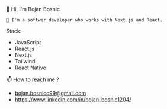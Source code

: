  👋 Hi, I'm Bojan Bosnic 
 
    🚀 I'm a softwer developer who works with Next.js and React.
   
   Stack:
   
   - JavaScript
   - React.js
   - Next.js
   - Tailwind
   - React Native

   
 📫 How to reach me ?
 
  - bojan.bosnicc99@gmail.com
  - https://www.linkedin.com/in/bojan-bosnic1204/ 
